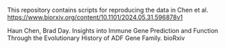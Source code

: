 This repository contains scripts for reproducing the data in Chen et al. https://www.biorxiv.org/content/10.1101/2024.05.31.596878v1

Haun Chen, Brad Day. Insights into Immune Gene Prediction and Function Through the Evolutionary History of ADF Gene Family. bioRxiv
